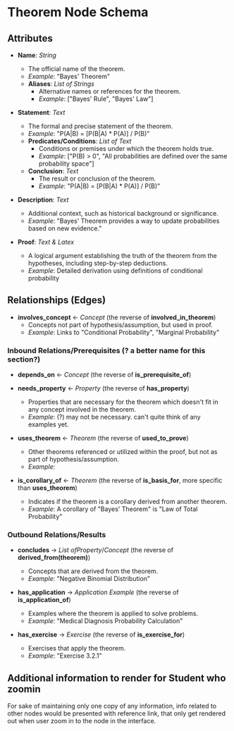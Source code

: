 # Theorem Node Schema

## Attributes

- **Name**: *String*
  - The official name of the theorem.
  - *Example*: "Bayes' Theorem"
  - **Aliases**: *List of Strings*
    - Alternative names or references for the theorem.
    - *Example*: ["Bayes' Rule", "Bayes' Law"]


- **Statement**: *Text*
  - The formal and precise statement of the theorem.
  - *Example*: "P(A|B) = [P(B|A) * P(A)] / P(B)"
  - **Predicates/Conditions**: *List of Text*
    - Conditions or premises under which the theorem holds true.
    - *Example*: ["P(B) > 0", "All probabilities are defined over the same probability space"]  
  - **Conclusion**: *Text*
    - The result or conclusion of the theorem.
    - *Example*: "P(A|B) = [P(B|A) * P(A)] / P(B)"

- **Description**: *Text*
  - Additional context, such as historical background or significance.
  - *Example*: "Bayes' Theorem provides a way to update probabilities based on new evidence."

- **Proof**: *Text & Latex*
  - A logical argument establishing the truth of the theorem from the hypotheses, including step-by-step deductions.
  - *Example*: Detailed derivation using definitions of conditional probability



## Relationships (Edges)
- **involves_concept** ← *Concept* (the reverse of **involved_in_theorem**)
  - Concepts not part of hypothesis/assumption, but used in proof.
  - *Example*: Links to "Conditional Probability", "Marginal Probability"
### Inbound Relations/Prerequisites (? a better name for this section?)
- **depends_on** ← *Concept* (the reverse of **is_prerequisite_of**)
- **needs_property** ← *Property* (the reverse of **has_property**)
  - Properties that are necessary for the theorem which doesn't fit in any concept involved in the theorem.
  - *Example*: (?) may not be necessary. can't quite think of any examples yet.

- **uses_theorem** ← *Theorem* (the reverse of **used_to_prove**)
  - Other theorems referenced or utilized within the proof, but not as part of hypothesis/assumption.
  - *Example*: 
- **is_corollary_of** ← *Theorem* (the reverse of **is_basis_for**, more specific than **uses_theorem**)
  - Indicates if the theorem is a corollary derived from another theorem.
  - *Example*: A corollary of "Bayes' Theorem" is "Law of Total Probability"

### Outbound Relations/Results
- **concludes** → *List ofProperty*/*Concept* (the reverse of **derived_from(theorem)**)
  - Concepts that are derived from the theorem.
  - *Example*: "Negative Binomial Distribution"


- **has_application** → *Application Example* (the reverse of **is_application_of**)
  - Examples where the theorem is applied to solve problems.
  - *Example*: "Medical Diagnosis Probability Calculation"
- **has_exercise** → *Exercise* (the reverse of **is_exercise_for**)
  - Exercises that apply the theorem.
  - *Example*: "Exercise 3.2.1"




## Additional information to render for Student who zoomin
For sake of maintaining only one copy of any information, info related to other nodes would be presented with reference link, that only get rendered out when user zoom in to the node in the interface.
